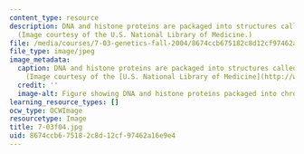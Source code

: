 ```yaml
---
content_type: resource
description: DNA and histone proteins are packaged into structures called chromosomes.
  (Image courtesy of the U.S. National Library of Medicine.)
file: /media/courses/7-03-genetics-fall-2004/8674ccb675182c8d12cf97462a16e9e4_7-03f04.jpg
file_type: image/jpeg
image_metadata:
  caption: DNA and histone proteins are packaged into structures called chromosomes.
    (Image courtesy of the [U.S. National Library of Medicine](http://www.nlm.nih.gov/).)
  credit: ''
  image-alt: Figure showing DNA and histone proteins packaged into chromosomes.
learning_resource_types: []
ocw_type: OCWImage
resourcetype: Image
title: 7-03f04.jpg
uid: 8674ccb6-7518-2c8d-12cf-97462a16e9e4
---
```

